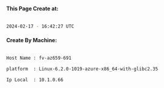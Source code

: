 
   
#### This Page Create at:

```bash

2024-02-17 - 16:42:27 UTC

```

#### Create By Machine:

```bash

Host Name : fv-az659-691

platform  : Linux-6.2.0-1019-azure-x86_64-with-glibc2.35

Ip Local  : 10.1.0.66

```

